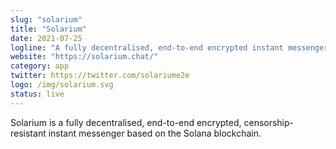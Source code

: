 ```yaml
---
slug: "solarium"
title: "Solarium"
date: 2021-07-25
logline: "A fully decentralised, end-to-end encrypted instant messenger on the Solana blockchain."
website: "https://solarium.chat/"
category: app 
twitter: https://twitter.com/solariume2e
logo: /img/solarium.svg
status: live
---
```


Solarium is a fully decentralised, end-to-end encrypted, censorship-resistant instant messenger based on the Solana blockchain.